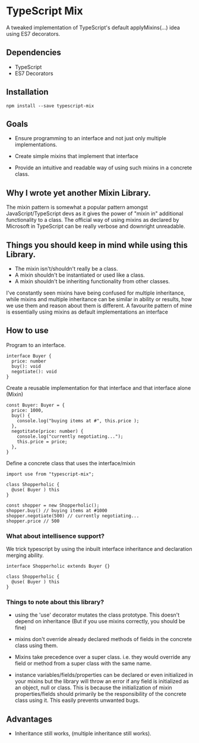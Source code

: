 # TypeScript Mix

A tweaked implementation of TypeScript's default applyMixins(...) idea using ES7 decorators. 

## Dependencies
   * TypeScript
   * ES7 Decorators
 

## Installation
```
npm install --save typescript-mix
```

## Goals

   * Ensure programming to an interface and not just only multiple implementations.

   * Create simple mixins that implement that interface

   * Provide an intuitive and readable way of using such mixins in a concrete class.


## Why I wrote yet another Mixin Library.

The mixin pattern is somewhat a popular pattern amongst JavaScript/TypeScript devs as it gives the power of "mixin in" additional functionality to a class. The official way of using mixins as declared by Microsoft in TypeScript can be really verbose and downright unreadable.

## Things you should keep in mind while using this Library.

  * The mixin isn't/shouldn't really be a class. 
  * A mixin shouldn't be instantiated or used like a class.
  * A mixin shouldn't be inheriting functionality from other classes.
  
I've constantly seen mixins have being confused for multiple inheritance, while mixins and multiple inheritance can be similar in ability or results, how we use them and reason about them is different. A favourite pattern of mine is essentially using mixins as default implementations an interface


## How to use

Program to an interface.

```
interface Buyer {
  price: number
  buy(): void
  negotiate(): void
}
```

Create a reusable implementation for that interface and that interface alone (Mixin)

```
const Buyer: Buyer = {
  price: 1000,
  buy() {
    console.log("buying items at #", this.price );
  },
  negotitate(price: number) {
    console.log("currently negotiating...");
    this.price = price;
  },
}
```

Define a concrete class that uses the interface/mixin

```
import use from "typescript-mix";

class Shopperholic {
  @use( Buyer ) this
}

const shopper = new Shopperholic();
shopper.buy() // buying items at #1000
shopper.negotiate(500) // currently negotiating...
shopper.price // 500
```

### What about intellisence support?
We trick typescript by using the inbuilt interface inheritance and declaration merging ability.
```
interface Shopperholic extends Buyer {}

class Shopperholic {
  @use( Buyer ) this
}
```

### Things to note about this library?
* using the 'use' decorator mutates the class prototype. This doesn't depend on inheritance (But if you use mixins correctly, you should be fine)

* mixins don't override already declared methods of fields in the concrete class using them.

* Mixins take precedence over a super class. i.e. they would override any field or method from a super class with the same name.

* instance variables/fields/properties can be declared or even initialized in your mixins but the library will throw an error if any field is initialized as an object, null or class. This is because the initialization of mixin properties/fields should primarily be the responsibility of the concrete class using it. This easily prevents unwanted bugs.


## Advantages
   * Inheritance still works, (multiple inheritance still works).



